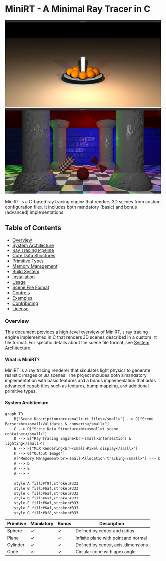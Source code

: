 # MiniRT - A Minimal Ray Tracer in C

![MiniRT Banner](https://github.com/helgh/MiniRT_1337/blob/master/Screenshot%20from%202025-05-17%2018-29-59.png)
![MiniRT Banner](https://github.com/helgh/MiniRT_1337/blob/master/Screenshot%20from%202025-05-17%2018-35-26.png)

MiniRT is a C-based ray tracing engine that renders 3D scenes from custom configuration files. It includes both mandatory (basic) and bonus (advanced) implementations.

## Table of Contents
- [Overview](#Overview)
- [System Architecture](#system-architecture)
- [Ray Tracing Pipeline](#ray-tracing-pipeline)
- [Core Data Structures](#core-data-structures)
- [Primitive Types](#primitive-types)
- [Memory Management](#memory-management)
- [Build System](#build-system)
- [Installation](#installation)
- [Usage](#usage)
- [Scene File Format](#scene-file-format)
- [Controls](#controls)
- [Examples](#examples)
- [Contributing](#contributing)
- [License](#license)

### Overview
This document provides a high-level overview of MiniRT, a ray tracing engine implemented in C that renders 3D scenes described in a custom .rt file format. For specific details about the scene file format, see [System Architecture](#system-architecture).

#### What is MiniRT?
MiniRT is a ray tracing renderer that simulates light physics to generate realistic images of 3D scenes. The project includes both a mandatory implementation with basic features and a bonus implementation that adds advanced capabilities such as textures, bump mapping, and additional primitive types.

#### System Architecture

```mermaid
graph TD
    B["Scene Description<br><small>.rt files</small>"] --> C["Scene Parser<br><small>Validates & converts</small>"]
    C --> D["Scene Data Structure<br><small>t_scene container</small>"]
    D --> E["Ray Tracing Engine<br><small>Intersections & lighting</small>"]
    E --> F["MLX Rendering<br><small>Pixel display</small>"]
    F --> G["Output Image"]
    A["Memory Management<br><small>Allocation tracking</small>"] --> C
    A --> D
    A --> E
    A --> F
    
    style A fill:#f9f,stroke:#333
    style B fill:#6af,stroke:#333
    style C fill:#6af,stroke:#333
    style D fill:#6af,stroke:#333
    style E fill:#6af,stroke:#333
    style F fill:#6af,stroke:#333
    style G fill:#8f8,stroke:#333
```

| Primitive  | Mandatory | Bonus | Description                          |
|------------|-----------|-------|--------------------------------------|
| Sphere     | ✓         | ✓     | Defined by center and radius         |
| Plane      | ✓         | ✓     | Infinite plane with point and normal |
| Cylinder   | ✓         | ✓     | Defined by center, axis, dimensions  |
| Cone       | ✗         | ✓     | Circular cone with apex angle        |
